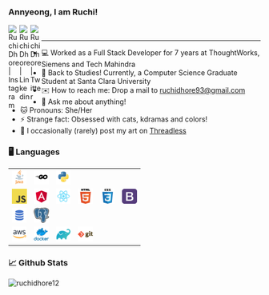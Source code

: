 ### Annyeong, I am Ruchi!

<a href="https://www.instagram.com/ruchidhore/">
    <img align="left" alt="Ruchi Dhore | Instagram" width="22px" src="https://raw.githubusercontent.com/hussainweb/hussainweb/main/icons/instagram.png"/>
</a>
<a href="https://www.linkedin.com/in/ruchi-dhore/">
    <img align="left" alt="Ruchi Dhore | Linkedin" width="22px" src="https://raw.githubusercontent.com/peterthehan/peterthehan/master/assets/linkedin.svg"/>
</a>
<a href="https://twitter.com/ruchi_dhore">
    <img align="left" alt="Ruchi Dhore | Twitter" width="22px" src="https://raw.githubusercontent.com/peterthehan/peterthehan/master/assets/twitter.svg"/>
</a>

<br />
<hr>

- 💻 Worked as a Full Stack Developer for 7 years at ThoughtWorks, Siemens and Tech Mahindra
- 🎒 Back to Studies! Currently, a Computer Science Graduate Student at Santa Clara University
- ✉️ How to reach me: Drop a mail to ruchidhore93@gmail.com
- 👾 Ask me about anything!
- 🐱 Pronouns: She/Her
- ⚡ Strange fact: Obsessed with cats, kdramas and colors!
- 🎨 I occasionally (rarely) post my art on <a href="https://www.threadless.com/@ruchidhore93">Threadless</a>

### 🖥 Languages
<table>
    <tr>
        <td><code><img height="30" src="https://raw.githubusercontent.com/github/explore/80688e429a7d4ef2fca1e82350fe8e3517d3494d/topics/java/java.png"></code></td>
        <td><code><img height="30" src="https://raw.githubusercontent.com/github/explore/80688e429a7d4ef2fca1e82350fe8e3517d3494d/topics/go/go.png"></code></td>
        <td><code><img height="30" src="https://raw.githubusercontent.com/github/explore/80688e429a7d4ef2fca1e82350fe8e3517d3494d/topics/python/python.png"></code></td>
    </tr>
    <tr>
        <td><code><img height="30" src="https://raw.githubusercontent.com/github/explore/80688e429a7d4ef2fca1e82350fe8e3517d3494d/topics/javascript/javascript.png"></code></td>
        <td><code><img height="30" src="https://raw.githubusercontent.com/github/explore/80688e429a7d4ef2fca1e82350fe8e3517d3494d/topics/angular/angular.png"></code></td>
        <td><code><img height="30" src="https://raw.githubusercontent.com/github/explore/80688e429a7d4ef2fca1e82350fe8e3517d3494d/topics/react/react.png"></code></td>
        <td><code><img height="30" src="https://raw.githubusercontent.com/github/explore/80688e429a7d4ef2fca1e82350fe8e3517d3494d/topics/html/html.png"></code></td>
        <td><code><img height="30" src="https://raw.githubusercontent.com/github/explore/80688e429a7d4ef2fca1e82350fe8e3517d3494d/topics/css/css.png"></code></td>
        <td><code><img height="30" src="https://raw.githubusercontent.com/github/explore/80688e429a7d4ef2fca1e82350fe8e3517d3494d/topics/bootstrap/bootstrap.png"></code></td>
    </tr>
    <tr>
        <td><code><img height="30" src="https://raw.githubusercontent.com/github/explore/80688e429a7d4ef2fca1e82350fe8e3517d3494d/topics/sql/sql.png"></code></td>
        <td><code><img height="30" src="https://raw.githubusercontent.com/github/explore/80688e429a7d4ef2fca1e82350fe8e3517d3494d/topics/postgresql/postgresql.png"></code></td>
    </tr>
    <tr>
        <td><code><img height="30" src="https://raw.githubusercontent.com/github/explore/fbceb94436312b6dacde68d122a5b9c7d11f9524/topics/aws/aws.png"></code></td>
        <td><code><img height="30" src="https://raw.githubusercontent.com/github/explore/80688e429a7d4ef2fca1e82350fe8e3517d3494d/topics/docker/docker.png"></code></td>
        <td><code><img height="30" src="https://raw.githubusercontent.com/github/explore/80688e429a7d4ef2fca1e82350fe8e3517d3494d/topics/gradle/gradle.png"></code></td>
        <td><code><img height="30" src="https://raw.githubusercontent.com/github/explore/80688e429a7d4ef2fca1e82350fe8e3517d3494d/topics/git/git.png"></code></td>
    </tr>
</table>

### 📈 Github Stats

<img src="https://github-readme-stats.vercel.app/api?username=ruchidhore12&show_icons=true&theme=gotham" alt="ruchidhore12"/>